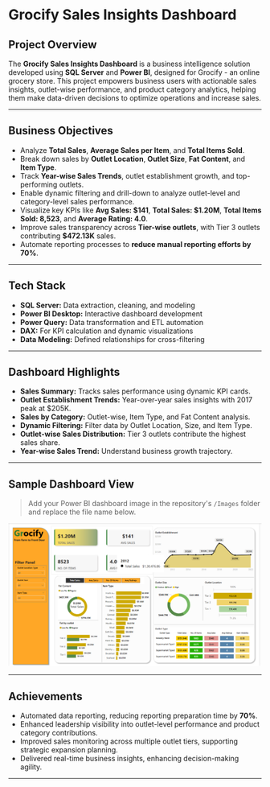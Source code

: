 # Grocify Sales Insights Dashboard 

## Project Overview
The **Grocify Sales Insights Dashboard** is a business intelligence solution developed using **SQL Server** and **Power BI**, designed for Grocify - an online grocery store. This project empowers business users with actionable sales insights, outlet-wise performance, and product category analytics, helping them make data-driven decisions to optimize operations and increase sales.

---

## Business Objectives
- Analyze **Total Sales**, **Average Sales per Item**, and **Total Items Sold**.
- Break down sales by **Outlet Location**, **Outlet Size**, **Fat Content**, and **Item Type**.
- Track **Year-wise Sales Trends**, outlet establishment growth, and top-performing outlets.
- Enable dynamic filtering and drill-down to analyze outlet-level and category-level sales performance.
- Visualize key KPIs like **Avg Sales: $141**, **Total Sales: $1.20M**, **Total Items Sold: 8,523**, and **Average Rating: 4.0**.
- Improve sales transparency across **Tier-wise outlets**, with Tier 3 outlets contributing **$472.13K** sales.
- Automate reporting processes to **reduce manual reporting efforts by 70%**.

---

## Tech Stack
- **SQL Server:** Data extraction, cleaning, and modeling
- **Power BI Desktop:** Interactive dashboard development
- **Power Query:** Data transformation and ETL automation
- **DAX:** For KPI calculation and dynamic visualizations
- **Data Modeling:** Defined relationships for cross-filtering

---

## Dashboard Highlights
- **Sales Summary:** Tracks sales performance using dynamic KPI cards.
- **Outlet Establishment Trends:** Year-over-year sales insights with 2017 peak at $205K.
- **Sales by Category:** Outlet-wise, Item Type, and Fat Content analysis.
- **Dynamic Filtering:** Filter data by Outlet Location, Size, and Item Type.
- **Outlet-wise Sales Distribution:** Tier 3 outlets contribute the highest sales share.
- **Year-wise Sales Trend:** Understand business growth trajectory.

---

## Sample Dashboard View
> Add your Power BI dashboard image in the repository's `/Images` folder and replace the file name below.

![Dashboard Preview](dashboard.png)

---

## Achievements
- Automated data reporting, reducing reporting preparation time by **70%**.
- Enhanced leadership visibility into outlet-level performance and product category contributions.
- Improved sales monitoring across multiple outlet tiers, supporting strategic expansion planning.
- Delivered real-time business insights, enhancing decision-making agility.

---
